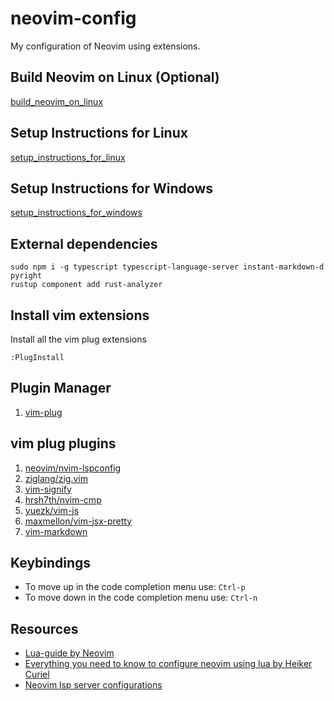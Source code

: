 # neovim-config
My configuration of Neovim using extensions.

## Build Neovim on Linux (Optional)
[build_neovim_on_linux](./docs/build_neovim_on_linux.md)

## Setup Instructions for Linux
[setup_instructions_for_linux](./docs/setup_instructions_for_linux.md)

## Setup Instructions for Windows
[setup_instructions_for_windows](./docs/setup_instructions_for_windows.md)

## External dependencies
```
sudo npm i -g typescript typescript-language-server instant-markdown-d pyright
rustup component add rust-analyzer
```

## Install vim extensions

Install all the vim plug extensions
```
:PlugInstall
```

## Plugin Manager
1. [vim-plug](https://github.com/junegunn/vim-plug)

## vim plug plugins
1. [neovim/nvim-lspconfig](https://github.com/neovim/nvim-lspconfig)
2. [ziglang/zig.vim](https://github.com/ziglang/zig.vim)
3. [vim-signify](https://github.com/mhinz/vim-signify)
4. [hrsh7th/nvim-cmp](https://github.com/hrsh7th/nvim-cmp)
5. [yuezk/vim-js](https://github.com/yuezk/vim-js)
6. [maxmellon/vim-jsx-pretty](https://github.com/MaxMEllon/vim-jsx-pretty)
7. [vim-markdown](https://github.com/preservim/vim-markdown)

## Keybindings
- To move up in the code completion menu use: `Ctrl-p`
- To move down in the code completion menu use: `Ctrl-n`

## Resources
* [Lua-guide by Neovim](https://neovim.io/doc/user/lua-guide.html)
* [Everything you need to know to configure neovim using lua by Heiker Curiel](https://vonheikemen.github.io/devlog/tools/configuring-neovim-using-lua/)
* [Neovim lsp server configurations](https://github.com/neovim/nvim-lspconfig/blob/master/doc/server_configurations.md)

